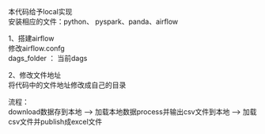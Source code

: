 本代码给予local实现  
安装相应的文件：python、 pyspark、panda、airflow  

1、搭建airflow  
修改airflow.confg   
  dags_folder ： 当前dags  
  
2、修改文件地址  
  将代码中的文件地址修改成自己的目录

流程：  
download数据存到本地 ——> 加载本地数据process并输出csv文件到本地 ——> 加载csv文件并publish成excel文件
